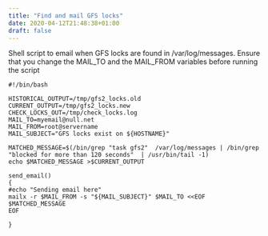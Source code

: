 ```yaml
---
title: "Find and mail GFS locks"
date: 2020-04-12T21:48:38+01:00
draft: false
---
```


Shell script to email when GFS locks are found in /var/log/messages. Ensure that you change the MAIL_TO and the MAIL_FROM variables before running the script

```
#!/bin/bash

HISTORICAL_OUTPUT=/tmp/gfs2_locks.old
CURRENT_OUTPUT=/tmp/gfs2_locks.new
CHECK_LOCKS_OUT=/tmp/check_locks.log
MAIL_TO=myemail@null.net
MAIL_FROM=root@servername
MAIL_SUBJECT="GFS locks exist on ${HOSTNAME}"

MATCHED_MESSAGE=$(/bin/grep "task gfs2"  /var/log/messages | /bin/grep "blocked for more than 120 seconds"  | /usr/bin/tail -1)
echo $MATCHED_MESSAGE >$CURRENT_OUTPUT

send_email()
{
#echo "Sending email here"
mailx -r $MAIL_FROM -s "${MAIL_SUBJECT}" $MAIL_TO <<EOF
$MATCHED_MESSAGE
EOF

}

```
